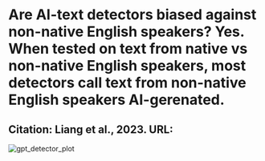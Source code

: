 # Are AI-text detectors biased against non-native English speakers? Yes. When tested on text from native vs non-native English speakers, most detectors call text from non-native English speakers AI-gerenated. 

## Citation: Liang et al., 2023. URL: [ ](https://www.cell.com/action/showPdf?pii=S2666-3899%2823%2900130-7)

![gpt_detector_plot](https://github.com/sejaldavla/Data-Visualization-Projects/assets/77356703/6a35d37d-94e0-4a45-9428-143f3d9b3a95)

